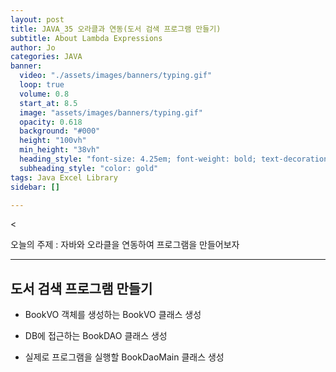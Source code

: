 ```yaml
---
layout: post
title: JAVA_35 오라클과 연동(도서 검색 프로그램 만들기)
subtitle: About Lambda Expressions
author: Jo
categories: JAVA
banner:
  video: "./assets/images/banners/typing.gif"
  loop: true
  volume: 0.8
  start_at: 8.5
  image: "assets/images/banners/typing.gif"
  opacity: 0.618
  background: "#000"
  height: "100vh"
  min_height: "38vh"
  heading_style: "font-size: 4.25em; font-weight: bold; text-decoration: underline"
  subheading_style: "color: gold"
tags: Java Excel Library
sidebar: []

---
```

<


오늘의 주제 : 자바와 오라클을 연동하여 프로그램을 만들어보자 <br>
 * * *

## 도서 검색 프로그램 만들기
- BookVO 객체를 생성하는 BookVO 클래스 생성

- DB에 접근하는 BookDAO 클래스 생성

- 실제로 프로그램을 실행할 BookDaoMain 클래스 생성

